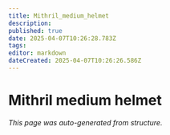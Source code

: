 ```yaml
---
title: Mithril_medium_helmet
description: 
published: true
date: 2025-04-07T10:26:28.783Z
tags: 
editor: markdown
dateCreated: 2025-04-07T10:26:26.586Z
---
```


# Mithril medium helmet

*This page was auto-generated from structure.*
